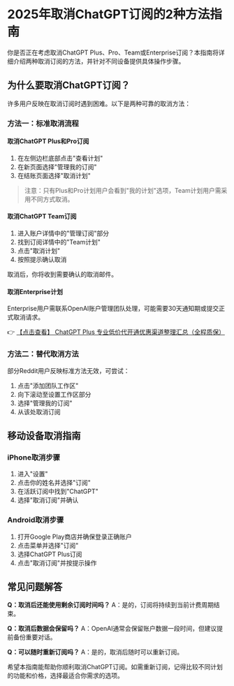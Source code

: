# 2025年取消ChatGPT订阅的2种方法指南

你是否正在考虑取消ChatGPT Plus、Pro、Team或Enterprise订阅？本指南将详细介绍两种取消订阅的方法，并针对不同设备提供具体操作步骤。

## 为什么要取消ChatGPT订阅？

许多用户反映在取消订阅时遇到困难。以下是两种可靠的取消方法：

### 方法一：标准取消流程

#### 取消ChatGPT Plus和Pro订阅

1. 在左侧边栏底部点击"查看计划"
2. 在新页面选择"管理我的订阅"
3. 在结账页面选择"取消计划"

> 注意：只有Plus和Pro计划用户会看到"我的计划"选项，Team计划用户需采用不同方式取消。

#### 取消ChatGPT Team订阅

1. 进入账户详情中的"管理订阅"部分
2. 找到订阅详情中的"Team计划"
3. 点击"取消计划"
4. 按照提示确认取消

取消后，你将收到需要确认的取消邮件。

#### 取消Enterprise计划

Enterprise用户需联系OpenAI账户管理团队处理，可能需要30天通知期或提交正式取消请求。

👉 [【点击查看】 ChatGPT Plus 专业低价代开通优惠渠道整理汇总（全程质保）](https://bit.ly/DaiKai)

### 方法二：替代取消方法

部分Reddit用户反映标准方法无效，可尝试：

1. 点击"添加团队工作区"
2. 向下滚动至设置工作区部分
3. 选择"管理我的订阅"
4. 从该处取消订阅

## 移动设备取消指南

### iPhone取消步骤

1. 进入"设置"
2. 点击你的姓名并选择"订阅"
3. 在活跃订阅中找到"ChatGPT"
4. 选择"取消订阅"并确认

### Android取消步骤

1. 打开Google Play商店并确保登录正确账户
2. 点击菜单并选择"订阅"
3. 选择ChatGPT Plus订阅
4. 点击"取消订阅"并按提示操作

## 常见问题解答

**Q：取消后还能使用剩余订阅时间吗？**
A：是的，订阅将持续到当前计费周期结束。

**Q：取消后数据会保留吗？**
A：OpenAI通常会保留账户数据一段时间，但建议提前备份重要对话。

**Q：可以随时重新订阅吗？**
A：是的，取消后随时可以重新订阅。

希望本指南能帮助你顺利取消ChatGPT订阅。如需重新订阅，记得比较不同计划的功能和价格，选择最适合你需求的选项。